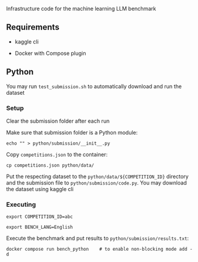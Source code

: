 Infrastructure code for the machine learning LLM benchmark

## Requirements

- kaggle cli

- Docker with Compose plugin

## Python

You may run `test_submission.sh` to automatically download and run the dataset

### Setup

Clear the submission folder after each run

Make sure that submission folder is a Python module:

`echo "" > python/submission/__init__.py`

Copy `competitions.json` to the container:

`cp competitions.json python/data/`

Put the respecting dataset to the `python/data/${COMPETITION_ID}` directory and the submission file to `python/submission/code.py`. You may download the dataset using kaggle cli


### Executing

`export COMPETITION_ID=abc`

`export BENCH_LANG=English`

Execute the benchmark and put results to `python/submission/results.txt`:

`docker compose run bench_python    # to enable non-blocking mode add -d`
